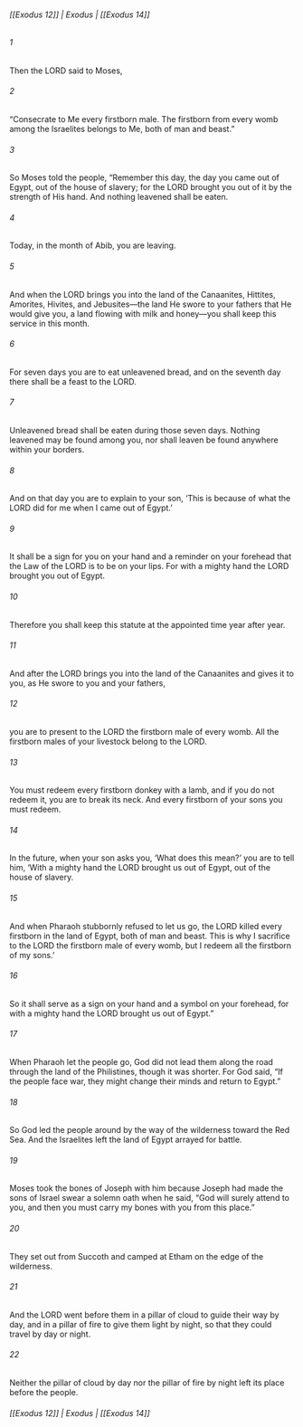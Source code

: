 ###### [[Exodus 12]] | Exodus | [[Exodus 14]]

###### 1
Then the LORD said to Moses,
###### 2
“Consecrate to Me every firstborn male. The firstborn from every womb among the Israelites belongs to Me, both of man and beast.”
###### 3
So Moses told the people, “Remember this day, the day you came out of Egypt, out of the house of slavery; for the LORD brought you out of it by the strength of His hand. And nothing leavened shall be eaten.
###### 4
Today, in the month of Abib, you are leaving.
###### 5
And when the LORD brings you into the land of the Canaanites, Hittites, Amorites, Hivites, and Jebusites—the land He swore to your fathers that He would give you, a land flowing with milk and honey—you shall keep this service in this month.
###### 6
For seven days you are to eat unleavened bread, and on the seventh day there shall be a feast to the LORD.
###### 7
Unleavened bread shall be eaten during those seven days. Nothing leavened may be found among you, nor shall leaven be found anywhere within your borders.
###### 8
And on that day you are to explain to your son, ‘This is because of what the LORD did for me when I came out of Egypt.’
###### 9
It shall be a sign for you on your hand and a reminder on your forehead that the Law of the LORD is to be on your lips. For with a mighty hand the LORD brought you out of Egypt.
###### 10
Therefore you shall keep this statute at the appointed time year after year.
###### 11
And after the LORD brings you into the land of the Canaanites and gives it to you, as He swore to you and your fathers,
###### 12
you are to present to the LORD the firstborn male of every womb. All the firstborn males of your livestock belong to the LORD.
###### 13
You must redeem every firstborn donkey with a lamb, and if you do not redeem it, you are to break its neck. And every firstborn of your sons you must redeem.
###### 14
In the future, when your son asks you, ‘What does this mean?’ you are to tell him, ‘With a mighty hand the LORD brought us out of Egypt, out of the house of slavery.
###### 15
And when Pharaoh stubbornly refused to let us go, the LORD killed every firstborn in the land of Egypt, both of man and beast. This is why I sacrifice to the LORD the firstborn male of every womb, but I redeem all the firstborn of my sons.’
###### 16
So it shall serve as a sign on your hand and a symbol on your forehead, for with a mighty hand the LORD brought us out of Egypt.”
###### 17
When Pharaoh let the people go, God did not lead them along the road through the land of the Philistines, though it was shorter. For God said, “If the people face war, they might change their minds and return to Egypt.”
###### 18
So God led the people around by the way of the wilderness toward the Red Sea. And the Israelites left the land of Egypt arrayed for battle.
###### 19
Moses took the bones of Joseph with him because Joseph had made the sons of Israel swear a solemn oath when he said, “God will surely attend to you, and then you must carry my bones with you from this place.”
###### 20
They set out from Succoth and camped at Etham on the edge of the wilderness.
###### 21
And the LORD went before them in a pillar of cloud to guide their way by day, and in a pillar of fire to give them light by night, so that they could travel by day or night.
###### 22
Neither the pillar of cloud by day nor the pillar of fire by night left its place before the people.

###### [[Exodus 12]] | Exodus | [[Exodus 14]]

